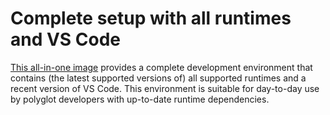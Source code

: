 # Complete setup with all runtimes and VS Code

[This all-in-one image](https://github.com/orgs/itopia-inc/packages?tab=packages&repo_name=spaces-images&q=all+runtimes+VS+Code)
provides a complete development environment that contains
(the latest supported versions of) all supported runtimes
and a recent version of VS Code.
This environment is suitable for day-to-day use by
polyglot developers with up-to-date runtime dependencies.
